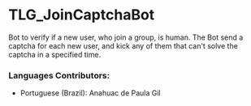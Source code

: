 # TLG_JoinCaptchaBot
Bot to verify if a new user, who join a group, is human. The Bot send a captcha for each new user, and kick any of them that can't solve the captcha in a specified time.

### Languages Contributors:

 - Portuguese (Brazil): Anahuac de Paula Gil

